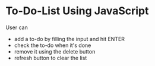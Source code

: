 # To-Do-List Using JavaScript

User can

- add a to-do by filling the input and hit ENTER
- check the to-do when it's done
- remove it using the delete button
- refresh button to clear the list

